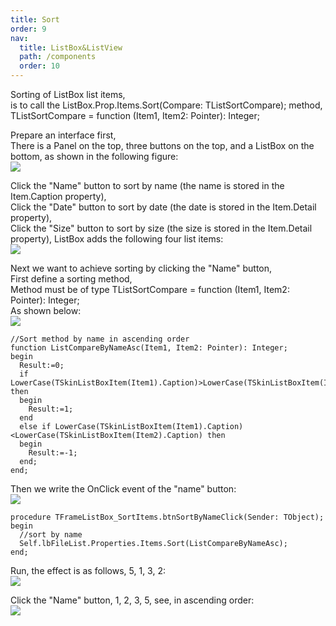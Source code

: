 ```yaml
---
title: Sort
order: 9
nav:
  title: ListBox&ListView
  path: /components
  order: 10
---
```


Sorting of ListBox list items,  
is to call the ListBox.Prop.Items.Sort(Compare: TListSortCompare); method,  
TListSortCompare = function (Item1, Item2: Pointer): Integer;  
   
Prepare an interface first,  
There is a Panel on the top, three buttons on the top, and a ListBox on the bottom, as shown in the following figure:  
![](http://www.orangeui.cn/orangeuiblog/OrangeUI/10.13.OrangeUI%E6%8E%A7%E4%BB%B6%E4%BD%BF%E7%94%A8%E8%AF%B4%E6%98%8E(%E5%88%97%E8%A1%A8%E6%A1%86%E6%8E%A7%E4%BB%B6ListBox)(%E7%A4%BA%E4%BE%8B13%20%E5%88%97%E8%A1%A8%E6%8E%92%E5%BA%8F).files/image001.png)


Click the "Name" button to sort by name (the name is stored in the Item.Caption property),  
Click the "Date" button to sort by date (the date is stored in the Item.Detail property),  
Click the "Size" button to sort by size (the size is stored in the Item.Detail property), 
ListBox adds the following four list items:  
![](http://www.orangeui.cn/orangeuiblog/OrangeUI/10.13.OrangeUI%E6%8E%A7%E4%BB%B6%E4%BD%BF%E7%94%A8%E8%AF%B4%E6%98%8E(%E5%88%97%E8%A1%A8%E6%A1%86%E6%8E%A7%E4%BB%B6ListBox)(%E7%A4%BA%E4%BE%8B13%20%E5%88%97%E8%A1%A8%E6%8E%92%E5%BA%8F).files/image003.png)


Next we want to achieve sorting by clicking the "Name" button,  
First define a sorting method,  
Method must be of type TListSortCompare = function (Item1, Item2: Pointer): Integer;  
As shown below:    
![](http://www.orangeui.cn/orangeuiblog/OrangeUI/10.13.OrangeUI%E6%8E%A7%E4%BB%B6%E4%BD%BF%E7%94%A8%E8%AF%B4%E6%98%8E(%E5%88%97%E8%A1%A8%E6%A1%86%E6%8E%A7%E4%BB%B6ListBox)(%E7%A4%BA%E4%BE%8B13%20%E5%88%97%E8%A1%A8%E6%8E%92%E5%BA%8F).files/image005.png)

````delphi | pure
//Sort method by name in ascending order
function ListCompareByNameAsc(Item1, Item2: Pointer): Integer;
begin
  Result:=0;
  if LowerCase(TSkinListBoxItem(Item1).Caption)>LowerCase(TSkinListBoxItem(Item2).Caption) then
  begin
    Result:=1;
  end
  else if LowerCase(TSkinListBoxItem(Item1).Caption)<LowerCase(TSkinListBoxItem(Item2).Caption) then
  begin
    Result:=-1;
  end;
end;
````

Then we write the OnClick event of the "name" button:  
![](http://www.orangeui.cn/orangeuiblog/OrangeUI/10.13.OrangeUI%E6%8E%A7%E4%BB%B6%E4%BD%BF%E7%94%A8%E8%AF%B4%E6%98%8E(%E5%88%97%E8%A1%A8%E6%A1%86%E6%8E%A7%E4%BB%B6ListBox)(%E7%A4%BA%E4%BE%8B13%20%E5%88%97%E8%A1%A8%E6%8E%92%E5%BA%8F).files/image007.png)

````delphi | pure
procedure TFrameListBox_SortItems.btnSortByNameClick(Sender: TObject);
begin
  //sort by name
  Self.lbFileList.Properties.Items.Sort(ListCompareByNameAsc);
end;
````

Run, the effect is as follows, 5, 1, 3, 2:  
![](http://www.orangeui.cn/orangeuiblog/OrangeUI/10.13.OrangeUI%E6%8E%A7%E4%BB%B6%E4%BD%BF%E7%94%A8%E8%AF%B4%E6%98%8E(%E5%88%97%E8%A1%A8%E6%A1%86%E6%8E%A7%E4%BB%B6ListBox)(%E7%A4%BA%E4%BE%8B13%20%E5%88%97%E8%A1%A8%E6%8E%92%E5%BA%8F).files/image009.png)


Click the "Name" button, 1, 2, 3, 5, see, in ascending order:  
![](http://www.orangeui.cn/orangeuiblog/OrangeUI/10.13.OrangeUI%E6%8E%A7%E4%BB%B6%E4%BD%BF%E7%94%A8%E8%AF%B4%E6%98%8E(%E5%88%97%E8%A1%A8%E6%A1%86%E6%8E%A7%E4%BB%B6ListBox)(%E7%A4%BA%E4%BE%8B13%20%E5%88%97%E8%A1%A8%E6%8E%92%E5%BA%8F).files/image011.png)